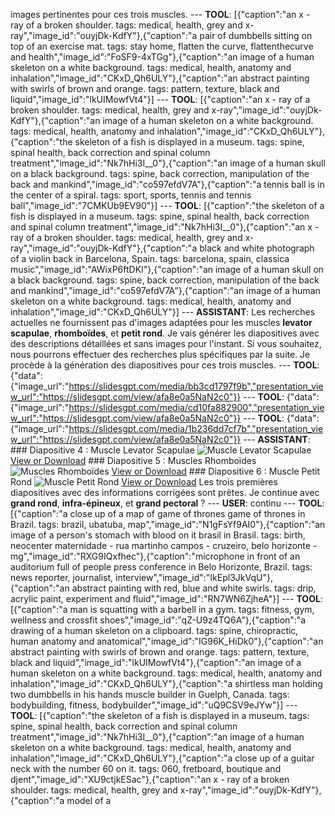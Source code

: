 images pertinentes pour ces trois muscles. --- **TOOL**: [{"caption":"an x - ray of a broken shoulder. tags: medical, health, grey and x-ray","image_id":"ouyjDk-KdfY"},{"caption":"a pair of dumbbells sitting on top of an exercise mat. tags: stay home, flatten the curve, flattenthecurve and health","image_id":"FoSF9-4xTGg"},{"caption":"an image of a human skeleton on a white background. tags: medical, health, anatomy and inhalation","image_id":"CKxD_Qh6ULY"},{"caption":"an abstract painting with swirls of brown and orange. tags: pattern, texture, black and liquid","image_id":"lkUIMowfVt4"}] --- **TOOL**: [{"caption":"an x - ray of a broken shoulder. tags: medical, health, grey and x-ray","image_id":"ouyjDk-KdfY"},{"caption":"an image of a human skeleton on a white background. tags: medical, health, anatomy and inhalation","image_id":"CKxD_Qh6ULY"},{"caption":"the skeleton of a fish is displayed in a museum. tags: spine, spinal health, back correction and spinal column treatment","image_id":"Nk7hHi3I__0"},{"caption":"an image of a human skull on a black background. tags: spine, back correction, manipulation of the back and mankind","image_id":"co597efdV7A"},{"caption":"a tennis ball is in the center of a spiral. tags: sport, sports, tennis and tennis ball","image_id":"7CMKUb9EV90"}] --- **TOOL**: [{"caption":"the skeleton of a fish is displayed in a museum. tags: spine, spinal health, back correction and spinal column treatment","image_id":"Nk7hHi3I__0"},{"caption":"an x - ray of a broken shoulder. tags: medical, health, grey and x-ray","image_id":"ouyjDk-KdfY"},{"caption":"a black and white photograph of a violin back in Barcelona, Spain. tags: barcelona, spain, classica music","image_id":"AWixP6ftDKI"},{"caption":"an image of a human skull on a black background. tags: spine, back correction, manipulation of the back and mankind","image_id":"co597efdV7A"},{"caption":"an image of a human skeleton on a white background. tags: medical, health, anatomy and inhalation","image_id":"CKxD_Qh6ULY"}] --- **ASSISTANT**: Les recherches actuelles ne fournissent pas d'images adaptées pour les muscles **levator scapulae**, **rhomboïdes**, et **petit rond**. Je vais générer les diapositives avec des descriptions détaillées et sans images pour l'instant. Si vous souhaitez, nous pourrons effectuer des recherches plus spécifiques par la suite. Je procède à la génération des diapositives pour ces trois muscles. --- **TOOL**: {"data":{"image_url":"https://slidesgpt.com/media/bb3cd1797f9b","presentation_view_url":"https://slidesgpt.com/view/afa8e0a5NaN2c0"}} --- **TOOL**: {"data":{"image_url":"https://slidesgpt.com/media/cd10fa882900","presentation_view_url":"https://slidesgpt.com/view/afa8e0a5NaN2c0"}} --- **TOOL**: {"data":{"image_url":"https://slidesgpt.com/media/1b236dd7cf7b","presentation_view_url":"https://slidesgpt.com/view/afa8e0a5NaN2c0"}} --- **ASSISTANT**: ### Diapositive 4 : Muscle Levator Scapulae ![Muscle Levator Scapulae](https://slidesgpt.com/media/bb3cd1797f9b) [View or Download](https://slidesgpt.com/view/afa8e0a5NaN2c0) ### Diapositive 5 : Muscles Rhomboïdes ![Muscles Rhomboïdes](https://slidesgpt.com/media/cd10fa882900) [View or Download](https://slidesgpt.com/view/afa8e0a5NaN2c0) ### Diapositive 6 : Muscle Petit Rond ![Muscle Petit Rond](https://slidesgpt.com/media/1b236dd7cf7b) [View or Download](https://slidesgpt.com/view/afa8e0a5NaN2c0) Les trois premières diapositives avec des informations corrigées sont prêtes. Je continue avec **grand rond**, **infra-épineux**, et **grand pectoral** ? --- **USER**: continu --- **TOOL**: [{"caption":"a close up of a map of game of thrones game of thrones in Brazil. tags: brazil, ubatuba, map","image_id":"N1gFsYf9AI0"},{"caption":"an image of a person's stomach with blood on it brasil in Brasil. tags: birth, neocenter maternidade - rua martinho campos - cruzeiro, belo horizonte - mg","image_id":"RXG9IQxfhec"},{"caption":"microphone in front of an auditorium full of people press conference in Belo Horizonte, Brazil. tags: news reporter, journalist, interview","image_id":"IkEpl3JkVqU"},{"caption":"an abstract painting with red, blue and white swirls. tags: drip, acrylic paint, experiment and fluid","image_id":"RN7WN6ZjheA"}] --- **TOOL**: [{"caption":"a man is squatting with a barbell in a gym. tags: fitness, gym, wellness and crossfit shoes","image_id":"qZ-U9z4TQ6A"},{"caption":"a drawing of a human skeleton on a clipboard. tags: spine, chiropractic, human anatomy and anatomical","image_id":"IG96K_HiDk0"},{"caption":"an abstract painting with swirls of brown and orange. tags: pattern, texture, black and liquid","image_id":"lkUIMowfVt4"},{"caption":"an image of a human skeleton on a white background. tags: medical, health, anatomy and inhalation","image_id":"CKxD_Qh6ULY"},{"caption":"a shirtless man holding two dumbbells in his hands muscle builder in Guelph, Canada. tags: bodybuilding, fitness, bodybuilder","image_id":"uQ9CSV9eJYw"}] --- **TOOL**: [{"caption":"the skeleton of a fish is displayed in a museum. tags: spine, spinal health, back correction and spinal column treatment","image_id":"Nk7hHi3I__0"},{"caption":"an image of a human skeleton on a white background. tags: medical, health, anatomy and inhalation","image_id":"CKxD_Qh6ULY"},{"caption":"a close up of a guitar neck with the number 60 on it. tags: 060, fretboard, boutique and djent","image_id":"XU9ctjkESac"},{"caption":"an x - ray of a broken shoulder. tags: medical, health, grey and x-ray","image_id":"ouyjDk-KdfY"},{"caption":"a model of a